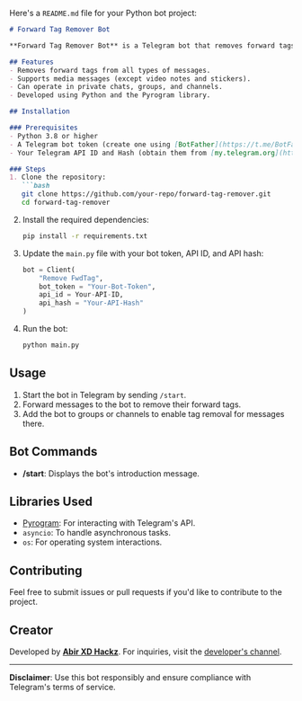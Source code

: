 Here's a `README.md` file for your Python bot project:

```markdown
# Forward Tag Remover Bot

**Forward Tag Remover Bot** is a Telegram bot that removes forward tags from messages. It works in private chats, groups, and channels, allowing users to forward messages without the "Forwarded from" tag.

## Features
- Removes forward tags from all types of messages.
- Supports media messages (except video notes and stickers).
- Can operate in private chats, groups, and channels.
- Developed using Python and the Pyrogram library.

## Installation

### Prerequisites
- Python 3.8 or higher
- A Telegram bot token (create one using [BotFather](https://t.me/BotFather))
- Your Telegram API ID and Hash (obtain them from [my.telegram.org](https://my.telegram.org))

### Steps
1. Clone the repository:
   ```bash
   git clone https://github.com/your-repo/forward-tag-remover.git
   cd forward-tag-remover
   ```

2. Install the required dependencies:
   ```bash
   pip install -r requirements.txt
   ```

3. Update the `main.py` file with your bot token, API ID, and API hash:
   ```python
   bot = Client(
       "Remove FwdTag",
       bot_token = "Your-Bot-Token",
       api_id = Your-API-ID,
       api_hash = "Your-API-Hash"
   )
   ```

4. Run the bot:
   ```bash
   python main.py
   ```

## Usage
1. Start the bot in Telegram by sending `/start`.
2. Forward messages to the bot to remove their forward tags.
3. Add the bot to groups or channels to enable tag removal for messages there.

## Bot Commands
- **/start**: Displays the bot's introduction message.

## Libraries Used
- [Pyrogram](https://docs.pyrogram.org/): For interacting with Telegram's API.
- `asyncio`: To handle asynchronous tasks.
- `os`: For operating system interactions.

## Contributing
Feel free to submit issues or pull requests if you'd like to contribute to the project.

## Creator
Developed by **[Abir XD Hackz](https://t.me/abir_xd_bio)**. For inquiries, visit the [developer's channel](https://t.me/abir_xd_bio).

---

**Disclaimer**: Use this bot responsibly and ensure compliance with Telegram's terms of service.
